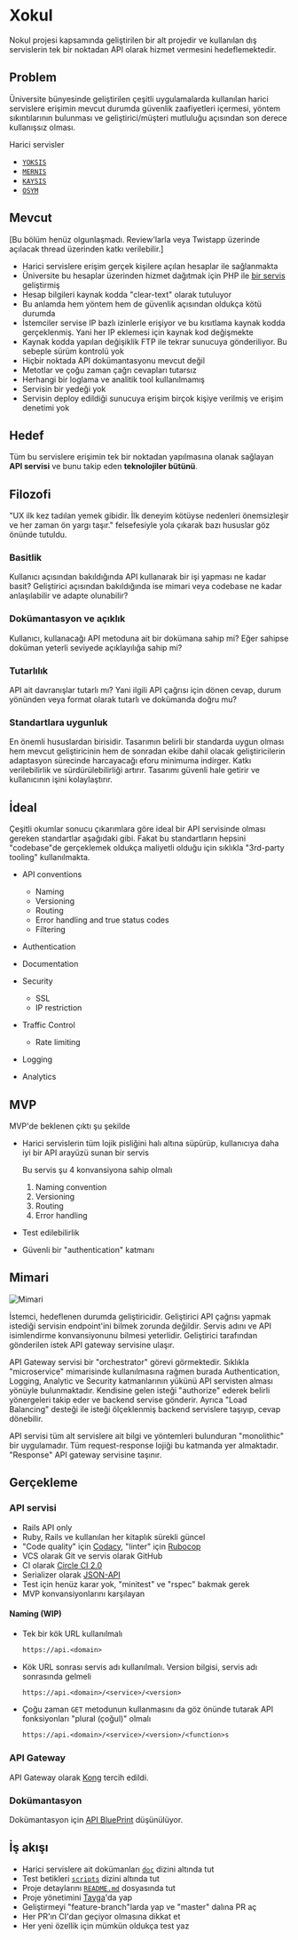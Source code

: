 Xokul
=====

Nokul projesi kapsamında geliştirilen bir alt projedir ve kullanılan dış
servislerin tek bir noktadan API olarak hizmet vermesini hedeflemektedir.

Problem
-------

Üniversite bünyesinde geliştirilen çeşitli uygulamalarda kullanılan harici
servislere erişimin mevcut durumda güvenlik zaafiyetleri içermesi, yöntem
sıkıntılarının bulunması ve geliştirici/müşteri mutluluğu açısından son derece
kullanışsız olması.

Harici servisler

- [`YOKSIS`](/yoksis.md)
- [`MERNIS`](/mernis.md)
- [`KAYSIS`](/kaysis.md)
- [`OSYM`](/osym.md)

Mevcut
------

[Bu bölüm henüz olgunlaşmadı. Review'larla veya Twistapp üzerinde açılacak
thread üzerinden katkı verilebilir.]

- Harici servislere erişim gerçek kişilere açılan hesaplar ile sağlanmakta
- Üniversite bu hesaplar üzerinden hizmet dağıtmak için PHP ile [bir
  servis](https://services.omu.edu.tr) geliştirmiş
- Hesap bilgileri kaynak kodda "clear-text" olarak tutuluyor
- Bu anlamda hem yöntem hem de güvenlik açısından oldukça kötü durumda
- İstemciler servise IP bazlı izinlerle erişiyor ve bu kısıtlama kaynak kodda
  gerçeklenmiş. Yani her IP eklemesi için kaynak kod değişmekte
- Kaynak kodda yapılan değişiklik FTP ile tekrar sunucuya gönderiliyor. Bu
  sebeple sürüm kontrolü yok
- Hiçbir noktada API dokümantasyonu mevcut değil
- Metotlar ve çoğu zaman çağrı cevapları tutarsız
- Herhangi bir loglama ve analitik tool kullanılmamış
- Servisin bir yedeği yok
- Servisin deploy edildiği sunucuya erişim birçok kişiye verilmiş ve erişim
  denetimi yok

Hedef
-----

Tüm bu servislere erişimin tek bir noktadan yapılmasına olanak sağlayan **API
servisi** ve bunu takip eden **teknolojiler bütünü**.

Filozofi
--------

"UX ilk kez tadılan yemek gibidir. İlk deneyim kötüyse nedenleri önemsizleşir ve
her zaman ön yargı taşır." felsefesiyle yola çıkarak bazı hususlar göz önünde
tutuldu.

### Basitlik

Kullanıcı açısından bakıldığında API kullanarak bir işi yapması ne kadar basit?
Geliştirici açısından bakıldığında ise mimari veya codebase ne kadar
anlaşılabilir ve adapte olunabilir?

### Dokümantasyon ve açıklık

Kullanıcı, kullanacağı API metoduna ait bir dokümana sahip mi? Eğer sahipse
doküman yeterli seviyede açıklayılığa sahip mi?

### Tutarlılık

API ait davranışlar tutarlı mı? Yani ilgili API çağrısı için dönen cevap, durum
yönünden veya format olarak tutarlı ve dokümanda doğru mu?

### Standartlara uygunluk

En önemli hususlardan birisidir. Tasarımın belirli bir standarda uygun olması
hem mevcut geliştiricinin hem de sonradan ekibe dahil olacak geliştiricilerin
adaptasyon sürecinde harcayacağı eforu minimuma indirger. Katkı verilebilirlik
ve sürdürülebilirliği artırır. Tasarımı güvenli hale getirir ve kullanıcının
işini kolaylaştırır.

İdeal
-----

Çeşitli okumlar sonucu çıkarımlara göre ideal bir API servisinde olması gereken
standartlar aşağıdaki gibi. Fakat bu standartların hepsini "codebase"de
gerçeklemek oldukça maliyetli olduğu için sıklıkla "3rd-party tooling"
kullanılmakta.

- API conventions

  - Naming
  - Versioning
  - Routing
  - Error handling and true status codes
  - Filtering

- Authentication
- Documentation
- Security

  - SSL
  - IP restriction

- Traffic Control

  - Rate limiting

- Logging
- Analytics

MVP
---

MVP'de beklenen çıktı şu şekilde

- Harici servislerin tüm lojik pisliğini halı altına süpürüp, kullanıcıya daha
  iyi bir API arayüzü sunan bir servis

  Bu servis şu 4 konvansiyona sahip olmalı

  1. Naming convention
  2. Versioning
  3. Routing
  4. Error handling

- Test edilebilirlik
- Güvenli bir "authentication" katmanı

Mimari
------

![Mimari](https://raw.githubusercontent.com/omu/xokul/master/misc/architecture.png?token=AKVjCgM_IjL06JzOL2_15DRq9Di8U1xMks5bNjZTwA%3D%3D)

İstemci, hedeflenen durumda geliştiricidir. Geliştirici API çağrısı yapmak
istediği servisin endpoint'ini bilmek zorunda değildir. Servis adını ve API
isimlendirme konvansiyonunu bilmesi yeterlidir. Geliştirici tarafından
gönderilen istek API gateway servisine ulaşır.

API Gateway servisi bir "orchestrator" görevi görmektedir. Sıklıkla
"microservice" mimarisinde kullanılmasına rağmen burada Authentication, Logging,
Analytic ve Security katmanlarının yükünü API servisten alması yönüyle
bulunmaktadır. Kendisine gelen isteği "authorize" ederek belirli yönergeleri
takip eder ve backend servise gönderir. Ayrıca "Load Balancing" desteği ile
isteği ölçeklenmiş backend servislere taşıyıp, cevap dönebilir.

API servisi tüm alt servislere ait bilgi ve yöntemleri bulunduran "monolithic"
bir uygulamadır. Tüm request-response lojiği bu katmanda yer almaktadır.
"Response" API gateway servisine taşınır.

Gerçekleme
----------

### API servisi

- Rails API only
- Ruby, Rails ve kullanılan her kitaplık sürekli güncel
- "Code quality" için [Codacy](https://www.codacy.com), "linter" için
  [Rubocop](http://rubocop.readthedocs.io/en/latest)
- VCS olarak Git ve servis olarak GitHub
- CI olarak [Circle CI 2.0](https://circleci.com)
- Serializer olarak [JSON-API](http://jsonapi.org)
- Test için henüz karar yok, "minitest" ve "rspec" bakmak gerek
- MVP konvansiyonlarını karşılayan

#### Naming (WIP)

- Tek bir kök URL kullanılmalı

  ```txt
  https://api.<domain>
  ```

- Kök URL sonrası servis adı kullanılmalı. Version bilgisi, servis adı
  sonrasında gelmeli

  ```txt
  https://api.<domain>/<service>/<version>
  ```

- Çoğu zaman `GET` metodunun kullanmasını da göz önünde tutarak API
  fonksiyonları "plural (çoğul)" olmalı

  ```txt
  https://api.<domain>/<service>/<version>/<function>s
  ```

### API Gateway

API Gateway olarak [Kong](https://konghq.com) tercih edildi.

### Dokümantasyon

Dokümantasyon için [API BluePrint](https://apiblueprint.org) düşünülüyor.

İş akışı
--------

- Harici servislere ait dokümanları [`doc`](/doc) dizini altında tut
- Test betikleri [`scripts`](/scripts) dizini altında tut
- Proje detaylarını [`README.md`](/README.md) dosyasında tut
- Proje yönetimini [Tayga](https://tayga.omu.sh)'da yap
- Geliştirmeyi "feature-branch"larda yap ve "master" dalına PR aç
- Her PR'ın CI'dan geçiyor olmasına dikkat et
- Her yeni özellik için mümkün oldukça test yaz